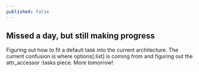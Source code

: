 ```yaml
---
published: false
---
```

## Missed a day, but still making progress

Figuring out how to fit a default task into the current architecture. The current confusion is where options[:list] is coming from and figuring out the attr_accessor :tasks piece. More tomorrow!
